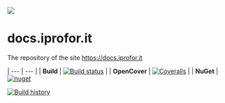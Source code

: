 ![](https://travis-ci.org/iprofor/docs.iprofor.it.svg?branch=master)

# docs.iprofor.it
The repository of the site https://docs.iprofor.it

| --- | --- |
| **Build** | [![Build status](https://ci.appveyor.com/api/projects/status/pjxh5g91jpbh7t84?svg=true)](https://ci.appveyor.com/project/tygerbytes/resourcefitness) |
| **OpenCover** | [![Coveralls](https://coveralls.io/repos/github/tygerbytes/ResourceFitness/badge.svg?branch=master)](https://coveralls.io/github/tygerbytes/ResourceFitness?branch=master) |
| **NuGet** | [![nuget](https://img.shields.io/nuget/v/TW.Resfit.Core.svg)](https://www.nuget.org/packages/TW.Resfit.Core/)
   
[![Build history](https://buildstats.info/appveyor/chart/tygerbytes/resourcefitness)](https://ci.appveyor.com/project/tygerbytes/resourcefitness/history)
